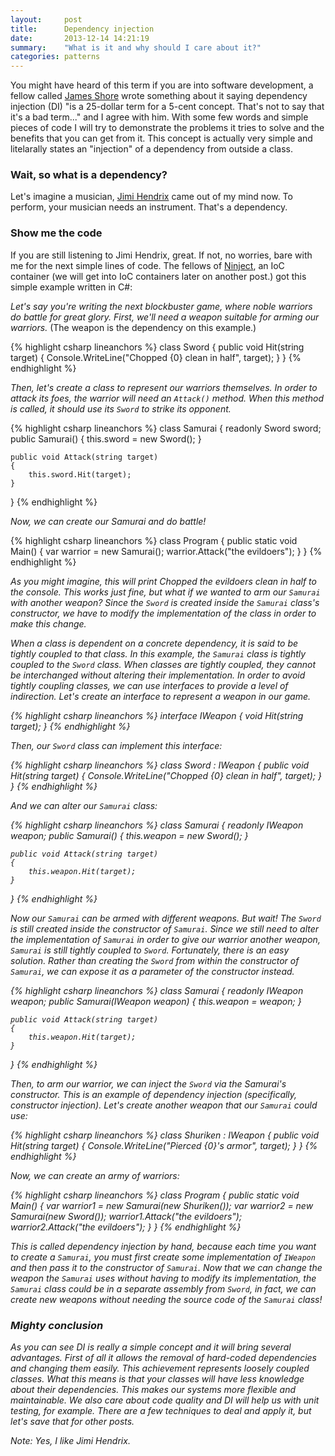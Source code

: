 ```yaml
---
layout:     post
title:      Dependency injection
date:       2013-12-14 14:21:19
summary:    "What is it and why should I care about it?"
categories: patterns
---
```


You might have heard of this term if you are into software development, a fellow called <a href="http://www.jamesshore.com/" target="_blank">James Shore</a> wrote something about it saying dependency injection (DI) "is a 25-dollar term for a 5-cent concept. That's not to say that it's a bad term..." and I agree with him. With some few words and simple pieces of code I will try to demonstrate the problems it tries to solve and the benefits that you can get from it. This concept is actually very simple and litelarally states an "injection" of a dependency from outside a class. 

### Wait, so what is a dependency? 

Let's imagine a musician, <a href="http://www.youtube.com/watch?v=LvmKlZGTTU4" target="_blank">Jimi Hendrix</a> came out of my mind now. To perform, your musician needs an instrument. That's a dependency. 

### Show me the code

If you are still listening to Jimi Hendrix, great. If not, no worries, bare with me for the next simple lines of code. The fellows of <a href="http://www.ninject.org/" target="_blank">Ninject</a>, an IoC container (we will get into IoC containers later on another post.) got this simple example written in C#:

<i>Let's say you're writing the next blockbuster game, where noble warriors do battle for great glory. First, we'll need a weapon suitable for arming our warriors.</i> (The weapon is the dependency on this example.)

{% highlight csharp lineanchors %}
class Sword
{
	public void Hit(string target)
	{
		Console.WriteLine("Chopped {0} clean in half", target);
	}
}
{% endhighlight %}

<i>Then, let's create a class to represent our warriors themselves. In order to attack its foes, the warrior will need an `Attack()` method. When this method is called, it should use its `Sword` to strike its opponent.</i>

{% highlight csharp lineanchors %}
class Samurai
{
	readonly Sword sword;
	public Samurai() 
 	{
		this.sword = new Sword();
	}

	public void Attack(string target)
    {
       	this.sword.Hit(target);
    }
}
{% endhighlight %}

<i>Now, we can create our Samurai and do battle!</i>

{% highlight csharp lineanchors %}
class Program
{
	public static void Main() 
    {
        var warrior = new Samurai();
        warrior.Attack("the evildoers");
    }
}
{% endhighlight %}
	
<i>As you might imagine, this will print Chopped the evildoers clean in half to the console. This works just fine, but what if we wanted to arm our `Samurai` with another weapon? Since the `Sword` is created inside the `Samurai` class's constructor, we have to modify the implementation of the class in order to make this change.

When a class is dependent on a concrete dependency, it is said to be tightly coupled to that class. In this example, the `Samurai` class is tightly coupled to the `Sword` class. When classes are tightly coupled, they cannot be interchanged without altering their implementation. In order to avoid tightly coupling classes, we can use interfaces to provide a level of indirection. Let's create an interface to represent a weapon in our game.

{% highlight csharp lineanchors %}
interface IWeapon
{
    void Hit(string target);
}
{% endhighlight %}
	
<i>Then, our `Sword` class can implement this interface:</i>

{% highlight csharp lineanchors %}
class Sword : IWeapon
{
    public void Hit(string target) 
    {
        Console.WriteLine("Chopped {0} clean in half", target);
    }
}
{% endhighlight %}
	
<i>And we can alter our `Samurai` class:</i>

{% highlight csharp lineanchors %}
class Samurai
{
    readonly IWeapon weapon;
    public Samurai() 
    {
        this.weapon = new Sword();
    }

	public void Attack(string target) 
    {
        this.weapon.Hit(target);
    }
}
{% endhighlight %}
	
<i>Now our `Samurai` can be armed with different weapons. But wait! The `Sword` is still created inside the constructor of `Samurai`. Since we still need to alter the implementation of `Samurai` in order to give our warrior another weapon, `Samurai` is still tightly coupled to `Sword`.
</i>
<i>Fortunately, there is an easy solution. Rather than creating the `Sword` from within the constructor of `Samurai`, we can expose it as a parameter of the constructor instead.</i>

{% highlight csharp lineanchors %}
class Samurai
{
    readonly IWeapon weapon;
    public Samurai(IWeapon weapon) 
    {
        this.weapon = weapon;
    }

    public void Attack(string target) 
    {
        this.weapon.Hit(target);
    }
 }
{% endhighlight %}

<i>Then, to arm our warrior, we can inject the `Sword` via the Samurai's constructor. This is an example of dependency injection (specifically, constructor injection). Let's create another weapon that our `Samurai` could use:</i>

{% highlight csharp lineanchors %}
class Shuriken : IWeapon
{
    public void Hit(string target)
    {
        Console.WriteLine("Pierced {0}'s armor", target);
    }
 }
{% endhighlight %}

<i>Now, we can create an army of warriors:</i>

{% highlight csharp lineanchors %}
class Program
{
    public static void Main() 
    {
        var warrior1 = new Samurai(new Shuriken());
        var warrior2 = new Samurai(new Sword());
        warrior1.Attack("the evildoers");
        warrior2.Attack("the evildoers");
    }
}
{% endhighlight %}

<i>This is called dependency injection by hand, because each time you want to create a `Samurai`, you must first create some implementation of `IWeapon` and then pass it to the constructor of `Samurai`. Now that we can change the weapon the `Samurai` uses without having to modify its implementation, the `Samurai` class could be in a separate assembly from `Sword`, in fact, we can create new weapons without needing the source code of the `Samurai` class!</i>

### Mighty conclusion

As you can see DI is really a simple concept and it will bring several advantages. First of all it allows the removal of hard-coded dependencies and changing them easily. This achievement represents loosely coupled classes. What this means is that your classes will have less knowledge about their dependencies. This makes our systems more flexible and maintainable. We also care about code quality and DI will help us with unit testing, for example. There are a few techniques to deal and apply it, but let's save that for other posts.

Note: Yes, I like Jimi Hendrix.
